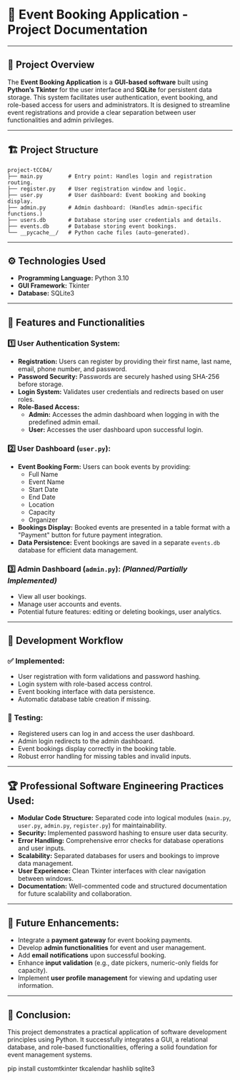 # 🎯 **Event Booking Application - Project Documentation**

---

## 📝 **Project Overview**  
The **Event Booking Application** is a **GUI-based software** built using **Python’s Tkinter** for the user interface and **SQLite** for persistent data storage. This system facilitates user authentication, event booking, and role-based access for users and administrators. It is designed to streamline event registrations and provide a clear separation between user functionalities and admin privileges.

---

## 🏗️ **Project Structure**  
```
project-tCC04/
├── main.py        # Entry point: Handles login and registration routing.
├── register.py    # User registration window and logic.
├── user.py        # User dashboard: Event booking and booking display.
├── admin.py       # Admin dashboard: (Handles admin-specific functions.)
├── users.db       # Database storing user credentials and details.
├── events.db      # Database storing event bookings.
└── __pycache__/   # Python cache files (auto-generated).
```

---

## ⚙️ **Technologies Used**  
- **Programming Language:** Python 3.10  
- **GUI Framework:** Tkinter  
- **Database:** SQLite3  

---

## 🧩 **Features and Functionalities**  
### 1️⃣ **User Authentication System:**
- **Registration:** Users can register by providing their first name, last name, email, phone number, and password.
- **Password Security:** Passwords are securely hashed using SHA-256 before storage.
- **Login System:** Validates user credentials and redirects based on user roles.
- **Role-Based Access:**
  - **Admin:** Accesses the admin dashboard when logging in with the predefined admin email.
  - **User:** Accesses the user dashboard upon successful login.

### 2️⃣ **User Dashboard (`user.py`):**
- **Event Booking Form:** Users can book events by providing:
  - Full Name  
  - Event Name  
  - Start Date  
  - End Date  
  - Location  
  - Capacity  
  - Organizer  
- **Bookings Display:** Booked events are presented in a table format with a "Payment" button for future payment integration.
- **Data Persistence:** Event bookings are saved in a separate `events.db` database for efficient data management.

### 3️⃣ **Admin Dashboard (`admin.py`):** *(Planned/Partially Implemented)*
- View all user bookings.
- Manage user accounts and events.
- Potential future features: editing or deleting bookings, user analytics.

---

## 🚀 **Development Workflow**  
### ✅ **Implemented:**  
- User registration with form validations and password hashing.  
- Login system with role-based access control.  
- Event booking interface with data persistence.  
- Automatic database table creation if missing.  

### 🧪 **Testing:**  
- Registered users can log in and access the user dashboard.  
- Admin login redirects to the admin dashboard.  
- Event bookings display correctly in the booking table.  
- Robust error handling for missing tables and invalid inputs.  

---

## 🏆 **Professional Software Engineering Practices Used:**  
- **Modular Code Structure:** Separated code into logical modules (`main.py`, `user.py`, `admin.py`, `register.py`) for maintainability.  
- **Security:** Implemented password hashing to ensure user data security.  
- **Error Handling:** Comprehensive error checks for database operations and user inputs.  
- **Scalability:** Separated databases for users and bookings to improve data management.  
- **User Experience:** Clean Tkinter interfaces with clear navigation between windows.  
- **Documentation:** Well-commented code and structured documentation for future scalability and collaboration.  

---

## 📅 **Future Enhancements:**  
- Integrate a **payment gateway** for event booking payments.  
- Develop **admin functionalities** for event and user management.  
- Add **email notifications** upon successful booking.  
- Enhance **input validation** (e.g., date pickers, numeric-only fields for capacity).  
- Implement **user profile management** for viewing and updating user information.  

---

## 🙌 **Conclusion:**  
This project demonstrates a practical application of software development principles using Python. It successfully integrates a GUI, a relational database, and role-based functionalities, offering a solid foundation for event management systems.

pip install customtkinter tkcalendar hashlib sqlite3